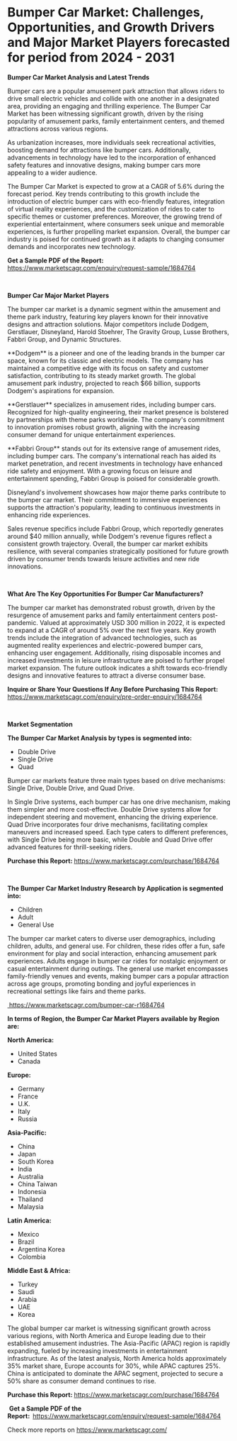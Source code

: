 <p><h1>Bumper Car Market: Challenges, Opportunities, and Growth Drivers and Major Market Players forecasted for period from 2024 - 2031</h1></p><p><strong>Bumper Car Market Analysis and Latest Trends</strong></p>
<p><p>Bumper cars are a popular amusement park attraction that allows riders to drive small electric vehicles and collide with one another in a designated area, providing an engaging and thrilling experience. The Bumper Car Market has been witnessing significant growth, driven by the rising popularity of amusement parks, family entertainment centers, and themed attractions across various regions. </p><p>As urbanization increases, more individuals seek recreational activities, boosting demand for attractions like bumper cars. Additionally, advancements in technology have led to the incorporation of enhanced safety features and innovative designs, making bumper cars more appealing to a wider audience. </p><p>The Bumper Car Market is expected to grow at a CAGR of 5.6% during the forecast period. Key trends contributing to this growth include the introduction of electric bumper cars with eco-friendly features, integration of virtual reality experiences, and the customization of rides to cater to specific themes or customer preferences. Moreover, the growing trend of experiential entertainment, where consumers seek unique and memorable experiences, is further propelling market expansion. Overall, the bumper car industry is poised for continued growth as it adapts to changing consumer demands and incorporates new technology.</p></p>
<p><strong>Get a Sample PDF of the Report:&nbsp;</strong> <a href="https://www.marketscagr.com/enquiry/request-sample/1684764?utm_campaign=1836&utm_medium=2&utm_source=Github&utm_content=ia&utm_term=30122024&utm_id=bumper-car">https://www.marketscagr.com/enquiry/request-sample/1684764</a></p>
<p>&nbsp;</p>
<p><strong>Bumper Car Major Market Players</strong></p>
<p><p>The bumper car market is a dynamic segment within the amusement and theme park industry, featuring key players known for their innovative designs and attraction solutions. Major competitors include Dodgem, Gerstlauer, Disneyland, Harold Stoehrer, The Gravity Group, Lusse Brothers, Fabbri Group, and Dynamic Structures.</p><p>**Dodgem** is a pioneer and one of the leading brands in the bumper car space, known for its classic and electric models. The company has maintained a competitive edge with its focus on safety and customer satisfaction, contributing to its steady market growth. The global amusement park industry, projected to reach $66 billion, supports Dodgem's aspirations for expansion.</p><p>**Gerstlauer** specializes in amusement rides, including bumper cars. Recognized for high-quality engineering, their market presence is bolstered by partnerships with theme parks worldwide. The company's commitment to innovation promises robust growth, aligning with the increasing consumer demand for unique entertainment experiences.</p><p>**Fabbri Group** stands out for its extensive range of amusement rides, including bumper cars. The company's international reach has aided its market penetration, and recent investments in technology have enhanced ride safety and enjoyment. With a growing focus on leisure and entertainment spending, Fabbri Group is poised for considerable growth.</p><p>Disneyland's involvement showcases how major theme parks contribute to the bumper car market. Their commitment to immersive experiences supports the attraction's popularity, leading to continuous investments in enhancing ride experiences.</p><p>Sales revenue specifics include Fabbri Group, which reportedly generates around $40 million annually, while Dodgem's revenue figures reflect a consistent growth trajectory. Overall, the bumper car market exhibits resilience, with several companies strategically positioned for future growth driven by consumer trends towards leisure activities and new ride innovations.</p></p>
<p>&nbsp;</p>
<p><strong>What Are The Key Opportunities For Bumper Car Manufacturers?</strong></p>
<p><p>The bumper car market has demonstrated robust growth, driven by the resurgence of amusement parks and family entertainment centers post-pandemic. Valued at approximately USD 300 million in 2022, it is expected to expand at a CAGR of around 5% over the next five years. Key growth trends include the integration of advanced technologies, such as augmented reality experiences and electric-powered bumper cars, enhancing user engagement. Additionally, rising disposable incomes and increased investments in leisure infrastructure are poised to further propel market expansion. The future outlook indicates a shift towards eco-friendly designs and innovative features to attract a diverse consumer base.</p></p>
<p><strong>Inquire or Share Your Questions If Any Before Purchasing This Report:</strong> <a href="https://www.marketscagr.com/enquiry/pre-order-enquiry/1684764?utm_campaign=1836&utm_medium=2&utm_source=Github&utm_content=ia&utm_term=30122024&utm_id=bumper-car">https://www.marketscagr.com/enquiry/pre-order-enquiry/1684764</a></p>
<p>&nbsp;</p>
<p><strong>Market Segmentation</strong></p>
<p><strong>The Bumper Car Market Analysis by types is segmented into:</strong></p>
<p><ul><li>Double Drive</li><li>Single Drive</li><li>Quad</li></ul></p>
<p><p>Bumper car markets feature three main types based on drive mechanisms: Single Drive, Double Drive, and Quad Drive. </p><p>In Single Drive systems, each bumper car has one drive mechanism, making them simpler and more cost-effective. Double Drive systems allow for independent steering and movement, enhancing the driving experience. Quad Drive incorporates four drive mechanisms, facilitating complex maneuvers and increased speed. Each type caters to different preferences, with Single Drive being more basic, while Double and Quad Drive offer advanced features for thrill-seeking riders.</p></p>
<p><strong>Purchase this Report:&nbsp;</strong><a href="https://www.marketscagr.com/purchase/1684764?utm_campaign=1836&utm_medium=2&utm_source=Github&utm_content=ia&utm_term=30122024&utm_id=bumper-car">https://www.marketscagr.com/purchase/1684764</a></p>
<p>&nbsp;</p>
<p><strong>The Bumper Car Market Industry Research by Application is segmented into:</strong></p>
<p><ul><li>Children</li><li>Adult</li><li>General Use</li></ul></p>
<p><p>The bumper car market caters to diverse user demographics, including children, adults, and general use. For children, these rides offer a fun, safe environment for play and social interaction, enhancing amusement park experiences. Adults engage in bumper car rides for nostalgic enjoyment or casual entertainment during outings. The general use market encompasses family-friendly venues and events, making bumper cars a popular attraction across age groups, promoting bonding and joyful experiences in recreational settings like fairs and theme parks.</p></p>
<p><a href="https://www.marketscagr.com/bumper-car-r1684764?utm_campaign=1836&utm_medium=2&utm_source=Github&utm_content=ia&utm_term=30122024&utm_id=bumper-car">&nbsp;https://www.marketscagr.com/bumper-car-r1684764</a></p>
<p><strong>In terms of Region, the Bumper Car Market Players available by Region are:</strong></p>
<p>
    <p> <strong> North America: </strong>
        <ul>
            <li>United States</li>
            <li>Canada</li>
        </ul>
        </p> 
    <p> <strong> Europe: </strong>
        <ul>
            <li>Germany</li>
            <li>France</li>
            <li>U.K.</li>
            <li>Italy</li>
            <li>Russia</li>
        </ul>
        </p> 
    <p> <strong> Asia-Pacific: </strong>
        <ul>
            <li>China</li>
            <li>Japan</li>
            <li>South Korea</li>
            <li>India</li>
            <li>Australia</li>
            <li>China Taiwan</li>
            <li>Indonesia</li>
            <li>Thailand</li>
            <li>Malaysia</li>
        </ul>
        </p> 
    <p> <strong> Latin America: </strong>
        <ul>
            <li>Mexico</li>
            <li>Brazil</li>
            <li>Argentina Korea</li>
            <li>Colombia</li>
        </ul>
        </p> 
    <p> <strong> Middle East & Africa: </strong>
        <ul>
            <li>Turkey</li>
            <li>Saudi</li>
            <li>Arabia</li>
            <li>UAE</li>
            <li>Korea</li>
        </ul>
    </p>
    </p>
<p><p>The global bumper car market is witnessing significant growth across various regions, with North America and Europe leading due to their established amusement industries. The Asia-Pacific (APAC) region is rapidly expanding, fueled by increasing investments in entertainment infrastructure. As of the latest analysis, North America holds approximately 35% market share, Europe accounts for 30%, while APAC captures 25%. China is anticipated to dominate the APAC segment, projected to secure a 50% share as consumer demand continues to rise.</p></p>
<p><strong>Purchase this Report: </strong><a href="https://www.marketscagr.com/purchase/1684764?utm_campaign=1836&utm_medium=2&utm_source=Github&utm_content=ia&utm_term=30122024&utm_id=bumper-car">https://www.marketscagr.com/purchase/1684764</a></p>
<p>&nbsp;<strong>Get a Sample PDF of the Report:&nbsp;&nbsp;</strong><a href="https://www.marketscagr.com/enquiry/request-sample/1684764?utm_campaign=1836&utm_medium=2&utm_source=Github&utm_content=ia&utm_term=30122024&utm_id=bumper-car">https://www.marketscagr.com/enquiry/request-sample/1684764</a></p>
<p><strong></strong></p>
<p>Check more reports on <a href="https://www.marketscagr.com/?utm_campaign=1836&utm_medium=2&utm_source=Github&utm_content=ia&utm_term=30122024&utm_id=bumper-car">https://www.marketscagr.com/</a></p>